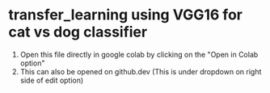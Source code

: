 # transfer_learning using VGG16 for cat vs dog classifier
1. Open this file directly in google colab by clicking on the "Open in Colab option"
2. This can also be opened on github.dev (This is under dropdown on right side of edit option)
